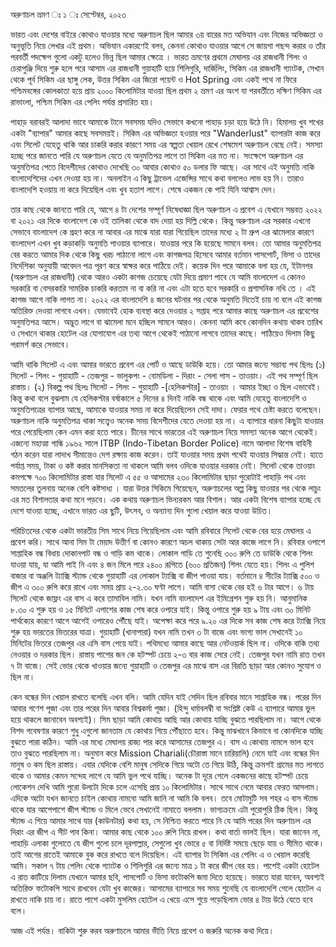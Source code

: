 
অরুণাচল ভ্রমণ ঃ ১ ঃ সেপ্টেম্বর, ২০২৩

ভারত এবং দেশের বাইরে কোথাও যাওয়ার মধ্যে অরুণাচল ছিল আমার ৩য় বারের মত অভিযান এবং নিজের অভিজ্ঞতা ও অনুভূতি নিয়ে লেখার এই প্রথম। অভিযান একারণেই বলব, কেননা কোথাও যাওয়ার আগে সে জায়গা পছন্দ করার ও তাঁর পরবর্তী পদক্ষেপ গুলো একটু হলেও ভিন্ন ছিল আমার ক্ষেত্রে । ভারত ভ্রমণের প্রথমে মেঘালয় এর রাজধানী শিলং ও চেরাপুঞ্জি দিয়ে শুরু হলে পরে আসাম এর রাজধানী গুয়াহাটি হয়ে শিলিগুরি, দার্জিলিং, সিকিম এর রাজধানী গ্যাংটক, সেখান থেকে পূর্ব সিকিম এর ছাঙ্গু লেক, উত্তর সিকিম এর জিরো পয়েন্ট ও Hot Spring এবং একই পথে না ফিরে পশ্চিমবঙ্গের কোলকাতা হয়ে প্রায় ২০০০ কিলোমিটার যাওয়া ছিল প্রথম ২ ভ্রমণ এর অংশ যা পরবর্তীতে দক্ষিণ সিকিম এর রাভাংলা, পশ্চিম সিকিম এর পেলিং পর্যন্ত প্রসারিত হয়। 

পাহাড় বরাবরই আলাদা ভাবে আমাকে টানে সবসময় যদিও সেভাবে কখনো পাহাড় চড়া হয়ে উঠে নি। হিমালয় খুব শখের একটা "ব্যাপার" আমার কাছে সবসময়ই। সিকিম এর অভিজ্ঞতা হওয়ার পরে "Wanderlust" ব্যাপারটা কাজ করে এবং সিলেট যেহেতু থাকি আর চাকরি করার কারণে সময় এর স্বল্পতা খেয়াল রেখে শেষমেশ অরুণাচল বেছে নেই। সমস্যা হচ্ছে পরে জানতে পারি যে অরুণাচল যেতে যে অনুমতিপত্র লাগে তা সিকিম এর মত না। সংক্ষেপে অরুণাচল এর অনুমতিপত্র পেতে বিদেশীদের কোথাও দেখেছি ৩০ আবার কোথাও ৫০ ডলার ফি আছে। এর সাথে এই অনুমতি নাকি বাংলাদেশিদের এখন দেওয়া হয় না। অনলাইন এ কিছু ট্রাভেল এজেন্সির সাথে কথা বললেও লাভ হয় নি। তারাও বাংলাদেশি হওয়ায় না করে দিয়েছিল এবং খুব হতাশ লাগে। শেষে একজন কে পাই যিনি আশ্বাস দেন। 

তার কাছ থেকে জানতে পারি যে, আগে ৪ টা দেশের সম্পূর্ণ নিষেধাজ্ঞা ছিল অরুণাচল এ প্রবেশ এ যেখানে সম্ভবত ২০২২ বা ২০২১ এর দিকে বাংলাদেশ কে ওই তালিকা থেকে বাদ দেয়া হয় দিল্লি থেকে। কিন্তু অরুণাচল এর সরকার এখনো সেভাবে বাংলাদেশ কে গ্রহণ করে না আবার এর মাঝে যারা যারা গিয়েছিল তাদের মধ্যে ২ টা গ্রুপ এর ঝামেলার কারণে বাংলাদেশ এখন খুব কড়াকড়ি অনুমতি পাওয়ার ব্যাপারে। যাওয়ার পরে কি হয়েছে সামনে বলব। তো আমার অনুমতিপত্র বের করতে আমার দিক থেকে কিছু খরচ পাঠানো লাগে এবং কাগজপত্র হিসেবে আমার বর্তমান পাসপোর্ট, ভিসা ও তাদের নির্দেশিকা অনুযায়ী আবেদন পত্র পূরণ করে স্বাক্ষর করে পাঠিয়ে দেই। কয়েক দিন পরে আমাকে বলা হয় যে, ইটানগর (অরুণাচল এর রাজধানী) থেকে আরও একটা কাগজ চেয়েছে যেটা দিয়ে প্রমাণ পাবে যে আমি বাংলাদেশ এ কোনও সরকারি বা বেসরকারি সামরিক চাকরি করতাম না বা করি না এবং এটা হতে হবে সরকারি ও প্রশাসনিক নথি তে । এই কাগজ আগে নাকি লাগত না। ২০২২ এর বাংলাদেশি ৪ জনের ঘটনার পর থেকে অনুমতি দিতেই চায় না বলে এই কাগজ অতিরিক্ত দেওয়া লাগবে এখন। যেভাবেই হোক ব্যবস্থা করে দেওয়ার ২ সপ্তাহ পরে আমার কাছে অরুণাচল এর প্রবেশের অনুমতিপত্র আসে। অদ্ভুত লাগে বা ঝামেলা মনে হচ্ছিল সামনে আরও। কেননা আমি কবে কোনদিন কথায় থাকব তারিখ ও সেখানে থাকার হোটেল এর যোগাযোগ এর তথ্য আগে থেকেই পাঠানো লাগবে তাদের কাছে। পাঠিয়েও দিলাম কিছু পরামর্শ করে সেভাবে। 

আমি থাকি সিলেট এ এবং আমার ভারতে প্রবেশ এর পোর্ট ও আছে ডাউকি হয়ে। তো আমার জন্যে সম্ভাব্য পথ ছিলঃ  (১) সিলেট - শিলং - গুয়াহাটি - তেজপুর - ভালুকপং - বোমডিলা - দিরাং - সেলা পাস - তাওয়াং। এই পথ সম্পূর্ণ ছিল রাস্তায়। (২) বিকল্প পথ ছিলঃ  সিলেট - শিলং - গুয়াহাটি -[হেলিকপ্টার] - তাওয়াং । আমার ইচ্ছা ও ছিল এভাবেই। কিন্তু কথা বলে বুঝলাম যে হেলিকপ্টার বর্ষাকালে ৫ দিনের ৪ দিনই নাকি বন্ধ থাকে এবং আমি যেহেতু বাংলাদেশি ও অনুমতিপত্রের ব্যাপার আছে, আমাকে যাওয়ার সময় না করে দিয়েছিলেন সেই দাদা। ফেরার পথে চেষ্টা করতে বলেছেন। অরুণাচল নাকি অনুমতিপত্র থাকা সত্ত্বেও অনেক সময় বিদেশীদের যেতে দেওয়া হয় না। এ ব্যাপারে ধারনা কিছুটা যাওয়ার পরে পেয়েছিলাম কেন এমন করা হতে পারে। চীনের সাথে ভারতের এই অরুণাচল নিয়ে সমস্যা অনেক আগে থেকেই। এজন্যে মহাত্মা গান্ধি ১৯৬২ সালে ITBP (Indo-Tibetan Border Police) নামে আলাদা বিশেষ বাহিনী গঠন করেন যারা লাদাখ সীমান্তেও দেশ রক্ষায় কাজ করেন। তাই যাওয়ার সময় প্রথম পথেই যাওয়ার সিদ্ধান্ত নেই। হাতে পর্যাপ্ত সময়, টাকা ও কষ্ট করার মানসিকতা না থাকলে আমি বলব ওদিকে যাওয়ার দরকার নেই। সিলেট থেকে তাওয়াং কমপক্ষে ৭০০ কিলোমিটার রাস্তা যার সিলেট এ ৫৫ ও আসামের ২৩০ কিলোমিটার ছাড়া পুরোটাই পাহাড়ি পথ এবং সমতলের তুলনায় অনেক বেশি কষ্টসাধ্য । যারা উত্তর সিকিমে গিয়েছেন, অরুণাচলের অল্প কিছু যাওয়ার পর থেকে লাচুং এর মত বিশালতার কথা মনে পড়বে। এক কথায় অরুণাচল ভিন্যরকম আর বিশাল। আর একটা বিশেষ ব্যাপার হচ্ছে যে দেশে যাওয়া হচ্ছে, এখানে ভারত এর ছুটি, উৎসব, ও অন্যান্য দিন গুলো খেয়াল করে যাওয়া উচিত। 

পরিচিতদের থেকে একটা ভারতীয় সিম সাথে নিয়ে গিয়েছিলাম এবং আমি রবিবারে সিলেট থেকে বের হয়ে মেঘালয় এ প্রবেশ করি। সাথে আনা সিম টা মেয়াদ উত্তীর্ণ বা কোনও কারণে অচল থাকায় সেটা আর কাজে লাগে নি। রবিবার ওপাশে সাপ্তাহিক বন্ধ বিধায় দোকানপাট বন্ধ ও গাড়ি কম থাকে। লোকাল গাড়ি তে শুনেছি ৩০০ রুপি তে ডাউকি থেকে শিলং যাওয়া যায়, যা আমি পাই নি এবং ৪ জন মিলে পরে ২৪০০ রূপিতে (৬০০ প্রতিজন) শিলং যেতে হয়। শিলং এ পুলিশ বাজার বা অঞ্জলি ট্যাক্সি স্ট্যান্ড থেকে গুয়াহাটি এর লোকাল ট্যাক্সি বা জীপ পাওয়া যায়। বর্তমানে ৪ সীটের ট্যাক্সি ৫০০ ও জীপ এ ৩০০ রুপি করে রাখে এবং সময় প্রায় ২-২.৩০ ঘণ্টা লাগে। আমি বাসা থেকে বের হই ৬ টার আগে। ৬ টায় সিলেট থেকে জাফ্লং এর বাস এ করে তামাবিল নামি। যখন নামি বাংলাদেশ এর ইমিগ্রেশন শুরু হয় নি। আনুমানিক ৮.৩০ এ শুরু হয় ও ১৫ মিনিটে এপাশের কাজ শেষ করে ওপারে যাই। কিন্তু ওপারে শুরু হয় ৯ টায় এবং ৩০ মিনিট পার্থক্যের কারণে আগে আগেই ওপারেও পৌঁছে যাই। অপেক্ষা করে পরে ৯.২০ এর দিকে সব কাজ শেষ করে ট্যাক্সি নিয়ে শুরু হয় ভারতের ভিতরের যাত্রা। গুয়াহাটি (খানাপারা) যখন নামি তখন ৩ টা বাজে এবং ভাগ্য ভাল সেখানেই ১০ মিনিটের ভিতরে তেজপুর এর এসি বাস পেয়ে যাই। পথিমধ্যে আমার কাছে আর নেটওয়ার্ক ছিল না। ওদিকে বাকি তথ্য নেওয়ার ও দরকার ছিল। রাস্তায় পাশের জন কে হটস্পট চেয়ে ২-৩ বার কাজ সেরে নেই। তেজপুর যখন নামি রাত তখন ৭ টা বাজে। সেই ভোর থেকে খাওয়ার জন্যে গুয়াহাটি ও তেজপুর এর মাঝে বাস এর বিরতি ছাড়া আর কোনও সুযোগ ও ছিল না। 

কেন বন্ধের দিন খেয়াল রাখতে বলেছি এখন বলি। আমি যেদিন যাই সেদিন ছিল রবিবার মানে সাপ্তাহিক বন্ধ। পরের দিন আবার গণেশ পূজা এবং তার পরের দিন আবার বিশ্বকর্মা পূজা। (হিন্দু ধর্মাবলম্বী বা সংশ্লিষ্ট কেউ এ ব্যাপারে আমার ভুল হয়ে থাকলে জানাবেন অবশ্যই)। সিম ছাড়া আমি কোথায় আছি আর কোথায় যাচ্ছি বুঝতে পারছিলাম না। আগে থেকে বিশদ গবেষণার কারণে শুধু এগুলো জানতাম যে কোথায় গিয়ে পৌঁছাতে হবে। কিন্তু মাঝখানে কিভাবে বা কোনদিকে যাচ্ছি বুঝতে পারা কঠিন। আমি এর মধ্যে মেঘালয় রাজ্য পার করে আসামের তেজপুর এ। বাস এ কোথায় নামলে ভাল হবে তাও বুঝতে পারছিলাম না। অনুমান করে Mission Chariali(চৌরাস্তা মানে চারিয়ালি) নেমে যাই এবং বন্ধের দিন মানুষ ও কম ছিল রাস্তায়। এবার যেদিকে বেশি মানুষ সেদিকে গিয়ে অটো তে গিয়ে উঠি, কিন্তু ক্রমশই গ্রামের মত লাগতে থাকে ও আমার কেমন সন্দেহ লাগে যে আমি ভুল পথে যাচ্ছি। অনেক টা দূরে গেলে একজনের কাছে হটস্পট চেয়ে লোকেশন দেখি আমি পুরো উলটো দিকে চলে এসেছি প্রায় ১০ কিলোমিটার। সাথে সাথে নেমে আবার ফেরত আসলাম। এদিকে অটো যখন জানতে চাইল কোথায় নামবো আমি জানি না আমি কি বলব। তবে মোটামুটি সব শহর এ বাস স্ট্যান্ড থাকে যার আশেপাশে জীপ স্ট্যান্ড ও মিলে ভেবে সেখানেই নামাতে বললাম। ভাগ্যক্রমে এটা পুরোপুরি ঠিক ছিল। কিন্তু স্ট্যান্ড এ গিয়ে আমার সাথে যার (কাউনটার) কথা হয়, সে নিশ্চিত করতে পারে নি যে আমি পরের দিন অরুণাচল এর দিরাং এর জীপ এ সীট পাব কিনা। আমার কাছ থেকে ১০০ রুপি নিয়ে রাখল। কথা বার্তা ভালই ছিল। যারা জানেন না, পাহাড়ি এলাকা গুলোতে যে জীপ গুলো চলে দূরপাল্লার, সেগুলো খুব ভোরে ৫ বা নির্দিষ্ট সময়ে ছেড়ে যায় ও সীমিত থাকে। তাই আগের রাতেই আমাকে বুক করে রাখতে বলে দিয়েছিল। এই ব্যাপার টা সিকিম এর পেলিং এ ও খেয়াল করেছি আমি। সকাল ৭ টায় পেলিং থেকে গ্যাংটক ও শিলিগুরি এর জন্যে মাত্র ১ টা করে জীপ বের হয়। পাশেই একটা হোটেল এ রাত কাটিয়ে দিলাম যেখানে আমার ছবি, পাসপোর্ট ও ভিসা ফটোকপি জমা দিতে হয়েছে। ভারতে যারা যাবেন, অবশ্যই অতিরিক্ত ফটোকপি সাথে রাখবেন যেটা খুব কাজের। আসামের ব্যাপারে সব সময় শুনেছি যে বাংলাদেশি গেলে হোটেল এ রাখতে নাকি চায় না। রাতে পাশে একটা মুসলিম হোটেল এ খেয়ে এসে শুয়ে পড়েছিলাম ভোর ৪ টায় উঠে যেতে হবে বলে। 

আজ এই পর্যন্ত। বাকিটা শুরু করব অরুণাচলে আমার ভীতি নিয়ে প্রবেশ ও জরুরি অনেক কথা দিয়ে। 

